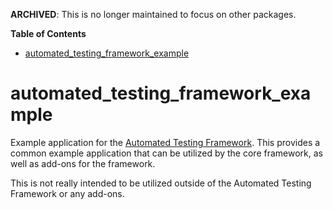 **ARCHIVED**: This is no longer maintained to focus on other packages.

<!-- START doctoc generated TOC please keep comment here to allow auto update -->
<!-- DON'T EDIT THIS SECTION, INSTEAD RE-RUN doctoc TO UPDATE -->
**Table of Contents**

- [automated_testing_framework_example](#automated_testing_framework_example)

<!-- END doctoc generated TOC please keep comment here to allow auto update -->

# automated_testing_framework_example

Example application for the [Automated Testing Framework](https://pub.dev/packages/automated_testing_framework).  This provides a common example application that can be utilized by the core framework, as well as add-ons for the framework.

This is not really intended to be utilized outside of the Automated Testing Framework or any add-ons.